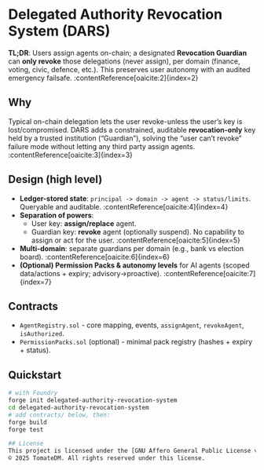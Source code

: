 # Delegated Authority Revocation System (DARS)

**TL;DR**: Users assign agents on-chain; a designated **Revocation Guardian** can **only revoke** those delegations (never assign), per domain (finance, voting, civic, defence, etc.). This preserves user autonomy with an audited emergency failsafe. :contentReference[oaicite:2]{index=2}

## Why
Typical on-chain delegation lets the user revoke-unless the user’s key is lost/compromised. DARS adds a constrained, auditable **revocation-only** key held by a trusted institution (“Guardian”), solving the “user can’t revoke” failure mode without letting any third party assign agents. :contentReference[oaicite:3]{index=3}

## Design (high level)
- **Ledger-stored state**: `principal -> domain -> agent -> status/limits`. Queryable and auditable. :contentReference[oaicite:4]{index=4}  
- **Separation of powers**:
  - User key: **assign/replace** agent.
  - Guardian key: **revoke** agent (optionally suspend). No capability to assign or act for the user. :contentReference[oaicite:5]{index=5}
- **Multi-domain**: separate guardians per domain (e.g., bank vs election board). :contentReference[oaicite:6]{index=6}
- **(Optional) Permission Packs & autonomy levels** for AI agents (scoped data/actions + expiry; advisory→proactive). :contentReference[oaicite:7]{index=7}

## Contracts
- `AgentRegistry.sol` - core mapping, events, `assignAgent`, `revokeAgent`, `isAuthorized`.
- `PermissionPacks.sol` (optional) - minimal pack registry (hashes + expiry + status).

## Quickstart
```bash
# with Foundry
forge init delegated-authority-revocation-system
cd delegated-authority-revocation-system
# add contracts/ below, then:
forge build
forge test

## License
This project is licensed under the [GNU Affero General Public License v3.0](LICENSE).  
© 2025 TomateDM. All rights reserved under this license.
